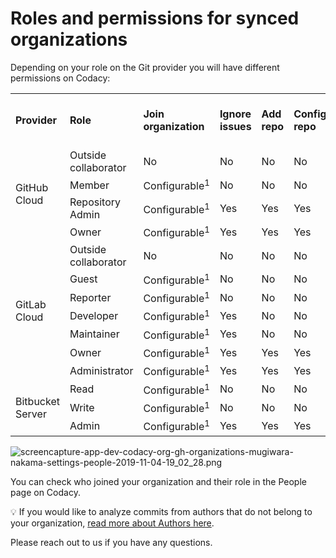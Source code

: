 # Roles and permissions for synced organizations

Depending on your role on the Git provider you will have different permissions on Codacy:

<table>
<tbody>
<tr>
<td><strong>Provider</strong></td>
<td><strong>Role</strong></td>
<td><strong>Join organization</strong></td>
<td><strong>Ignore issues</strong></td>
<td><strong>Add repo</strong></td>
<td><strong>Configure repo</strong></td>
<td><strong>View repo</strong></td>
<td><strong>Invite and accept members</strong></td>
<td><strong>Modify billing</strong></td>
</tr>
<tr>
<td rowspan="4">
<p>GitHub Cloud</p>
</td>
<td>Outside collaborator</td>
<td>No</td>
<td>No</td>
<td>No</td>
<td>No</td>
<td>Yes</td>
<td>No</td>
<td>No</td>
</tr>
<tr>
<td>Member</td>
<td>Configurable<sup>1</sup></td>
<td>No</td>
<td>No</td>
<td>No</td>
<td>Yes</td>
<td>No</td>
<td>No</td>
</tr>
<tr>
<td>Repository Admin</td>
<td>Configurable<sup>1</sup></td>
<td>Yes</td>
<td>Yes</td>
<td>Yes</td>
<td>Yes</td>
<td>No</td>
<td>No</td>
</tr>
<tr>
<td>Owner&nbsp;&nbsp;&nbsp;</td>
<td>Configurable<sup>1</sup></td>
<td>Yes</td>
<td>Yes</td>
<td>Yes</td>
<td>Yes</td>
<td>Yes</td>
<td>Yes</td>
</tr>
<tr>
<td rowspan="7">GitLab Cloud</td>
<td><span>Outside collaborator</span></td>
<td>No</td>
<td>No</td>
<td>No</td>
<td>No</td>
<td>Yes</td>
<td>No</td>
<td>No</td>
</tr>
<tr>
<td><span>Guest</span></td>
<td>Configurable<sup>1</sup></td>
<td>No</td>
<td>No</td>
<td>No</td>
<td>Yes</td>
<td>No</td>
<td>No</td>
</tr>
<tr>
<td><span>Reporter</span></td>
<td>Configurable<sup>1</sup></td>
<td>No</td>
<td>No</td>
<td>No</td>
<td>Yes</td>
<td>No</td>
<td>No</td>
</tr>
<tr>
<td><span>Developer</span></td>
<td>Configurable<sup>1</sup></td>
<td>Yes</td>
<td>No</td>
<td>No</td>
<td>Yes</td>
<td>No</td>
<td>No</td>
</tr>
<tr>
<td><span>Maintainer</span></td>
<td>Configurable<sup>1</sup></td>
<td>Yes</td>
<td>No</td>
<td>No</td>
<td>Yes</td>
<td>No</td>
<td>No</td>
</tr>
<tr>
<td><span>Owner</span></td>
<td>Configurable<sup>1</sup></td>
<td>Yes</td>
<td>Yes</td>
<td>Yes</td>
<td>Yes</td>
<td>Yes</td>
<td>Yes</td>
</tr>
<tr>
<td><span>Administrator</span></td>
<td>Configurable<sup>1</sup></td>
<td>Yes</td>
<td>Yes</td>
<td>Yes</td>
<td>Yes</td>
<td>Yes</td>
<td>Yes</td>
</tr>
<tr>
<td rowspan="4">Bitbucket Server</td>
<td>Read</td>
<td>Configurable<sup>1</sup></td>
<td>No</td>
<td>No</td>
<td>No</td>
<td>Yes</td>
<td>No</td>
<td>No</td>
</tr>
<tr>
<td>Write</td>
<td>Configurable<sup>1</sup></td>
<td>No</td>
<td>No</td>
<td>No</td>
<td>Yes</td>
<td>No</td>
<td>No</td>
</tr>
<tr>
<td>Admin</td>
<td>Configurable<sup>1</sup></td>
<td>Yes</td>
<td>Yes</td>
<td>Yes</td>
<td>Yes</td>
<td>Yes</td>
<td>Yes</td>
</tr>
</tbody>
</table>

[^1]: Depending on your [setting for accepting new people](https://support.codacy.com/hc/en-us/articles/360010263720).


![screencapture-app-dev-codacy-org-gh-organizations-mugiwara-nakama-settings-people-2019-11-04-19\_02\_28.png](/images/screencapture-app-dev-codacy-org-gh-organizations-mugiwara-nakama-settings-people-2019-11-04-19_02_28.png)

You can check who joined your organization and their role in the People page on Codacy.

💡 If you would like to analyze commits from authors that do not belong to your organization, [read more about Authors here](https://support.codacy.com/hc/en-us/articles/360010922420).

Please reach out to us if you have any questions.
